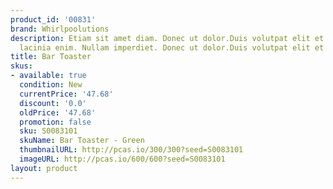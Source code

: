```yaml
---
product_id: '00831'
brand: Whirlpoolutions
description: Etiam sit amet diam. Donec ut dolor.Duis volutpat elit et erat. Nam aliquam
  lacinia enim. Nullam imperdiet. Donec ut dolor.Duis volutpat elit et erat.
title: Bar Toaster
skus:
- available: true
  condition: New
  currentPrice: '47.68'
  discount: '0.0'
  oldPrice: '47.68'
  promotion: false
  sku: S0083101
  skuName: Bar Toaster - Green
  thumbnailURL: http://pcas.io/300/300?seed=S0083101
  imageURL: http://pcas.io/600/600?seed=S0083101
layout: product
---
```

